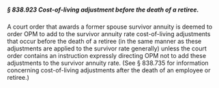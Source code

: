 ##### § 838.923 Cost-of-living adjustment before the death of a retiree. #####

A court order that awards a former spouse survivor annuity is deemed to order OPM to add to the survivor annuity rate cost-of-living adjustments that occur before the death of a retiree (in the same manner as these adjustments are applied to the survivor rate generally) unless the court order contains an instruction expressly directing OPM not to add these adjustments to the survivor annuity rate. (See § 838.735 for information concerning cost-of-living adjustments after the death of an employee or retiree.)